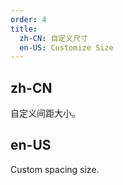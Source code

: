 ```yaml
---
order: 4
title:
  zh-CN: 自定义尺寸
  en-US: Customize Size
---
```


## zh-CN

自定义间距大小。

## en-US

Custom spacing size.
